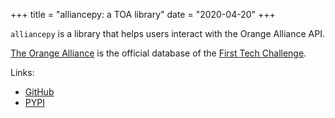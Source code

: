 +++
title = "alliancepy: a TOA library"
date = "2020-04-20"
+++

`alliancepy` is a library that helps users interact with the Orange Alliance API. 

[The Orange Alliance](https://theorangealliance.org) is the official database of the [First Tech Challenge](https://www.firstinspires.org/robotics/ftc).

Links:
- [GitHub](https://github.com/karx1/alliancepy)
- [PYPI](https://pypi.org/project/alliancepy)

